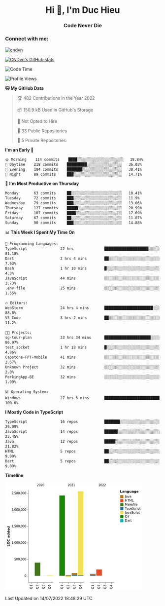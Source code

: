 <h1 align="center">Hi 👋, I'm Duc Hieu</h1>
<h3 align="center">Code Never Die</h3>

<h3 align="left">Connect with me:</h3>
<p align="left">
<a href="https://linkedin.com/in/cndvn" target="blank"><img align="center" src="https://img.shields.io/badge/LinkedIn-0077B5?style=for-the-badge&logo=linkedin&logoColor=white" alt="cndvn"/></a>
<!--
<a href="https://fb.com/cnd.duchieu" target="blank"><img align="center" src="https://img.shields.io/badge/Facebook-1877F2?style=for-the-badge&logo=facebook&logoColor=white" alt="cnd.duchieu"/></a>
 -->
</p>

[![CNDvn's GitHub stats](https://github-readme-stats.vercel.app/api?username=cndvn)](https://github.com/anuraghazra/github-readme-stats)

<!--START_SECTION:waka-->
![Code Time](http://img.shields.io/badge/Code%20Time-0%20secs-blue)

![Profile Views](http://img.shields.io/badge/Profile%20Views-0-blue)

**🐱 My GitHub Data** 

> 🏆 482 Contributions in the Year 2022
 > 
> 📦 150.9 kB Used in GitHub's Storage 
 > 
> 🚫 Not Opted to Hire
 > 
> 📜 33 Public Repositories 
 > 
> 🔑 5 Private Repositories  
 > 
**I'm an Early 🐤** 

```text
🌞 Morning    114 commits    ████░░░░░░░░░░░░░░░░░░░░░   18.84% 
🌆 Daytime    218 commits    █████████░░░░░░░░░░░░░░░░   36.03% 
🌃 Evening    184 commits    ███████░░░░░░░░░░░░░░░░░░   30.41% 
🌙 Night      89 commits     ███░░░░░░░░░░░░░░░░░░░░░░   14.71%

```
📅 **I'm Most Productive on Thursday** 

```text
Monday       63 commits     ██░░░░░░░░░░░░░░░░░░░░░░░   10.41% 
Tuesday      72 commits     ███░░░░░░░░░░░░░░░░░░░░░░   11.9% 
Wednesday    79 commits     ███░░░░░░░░░░░░░░░░░░░░░░   13.06% 
Thursday     127 commits    █████░░░░░░░░░░░░░░░░░░░░   20.99% 
Friday       107 commits    ████░░░░░░░░░░░░░░░░░░░░░   17.69% 
Saturday     67 commits     ██░░░░░░░░░░░░░░░░░░░░░░░   11.07% 
Sunday       90 commits     ███░░░░░░░░░░░░░░░░░░░░░░   14.88%

```


📊 **This Week I Spent My Time On** 

```text
💬 Programming Languages: 
TypeScript               22 hrs              ████████████████████░░░░░   81.18% 
Dart                     2 hrs 4 mins        ██░░░░░░░░░░░░░░░░░░░░░░░   7.63% 
Bash                     1 hr 10 mins        █░░░░░░░░░░░░░░░░░░░░░░░░   4.3% 
JavaScript               44 mins             ░░░░░░░░░░░░░░░░░░░░░░░░░   2.73% 
.env file                25 mins             ░░░░░░░░░░░░░░░░░░░░░░░░░   1.55%

🔥 Editors: 
WebStorm                 24 hrs 4 mins       ██████████████████████░░░   88.8% 
VS Code                  3 hrs 2 mins        ██░░░░░░░░░░░░░░░░░░░░░░░   11.2%

🐱‍💻 Projects: 
sg-tour-plan             23 hrs 34 mins      █████████████████████░░░░   86.97% 
test_socket              1 hr 18 mins        █░░░░░░░░░░░░░░░░░░░░░░░░   4.86% 
Capstone-FPT-Mobile      41 mins             ░░░░░░░░░░░░░░░░░░░░░░░░░   2.57% 
Unknown Project          32 mins             ░░░░░░░░░░░░░░░░░░░░░░░░░   2.0% 
ParkingApp-BE            32 mins             ░░░░░░░░░░░░░░░░░░░░░░░░░   1.99%

💻 Operating System: 
Windows                  27 hrs 6 mins       █████████████████████████   100.0%

```

**I Mostly Code in TypeScript** 

```text
TypeScript               16 repos            ███████░░░░░░░░░░░░░░░░░░   29.09% 
JavaScript               14 repos            ██████░░░░░░░░░░░░░░░░░░░   25.45% 
Java                     12 repos            █████░░░░░░░░░░░░░░░░░░░░   21.82% 
HTML                     5 repos             ██░░░░░░░░░░░░░░░░░░░░░░░   9.09% 
Dart                     5 repos             ██░░░░░░░░░░░░░░░░░░░░░░░   9.09%

```


**Timeline**

![Chart not found](https://raw.githubusercontent.com/CNDvn/CNDvn/main/charts/bar_graph.png) 


 Last Updated on 14/07/2022 18:48:29 UTC
<!--END_SECTION:waka-->
